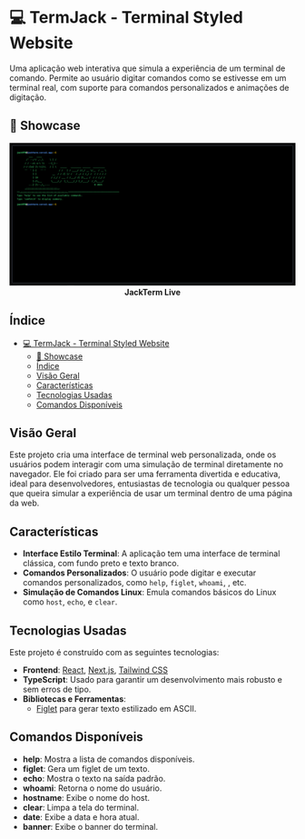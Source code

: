 # 💻 TermJack - Terminal Styled Website

Uma aplicação web interativa que simula a experiência de um terminal de comando. Permite ao usuário digitar comandos como se estivesse em um terminal real, com suporte para comandos personalizados e animações de digitação.

## 📸 Showcase

<p align="center">
<img src="./demo/terminal.png" width="600"><br>
<strong>JackTerm Live</strong>
</p>


## Índice

- [💻 TermJack - Terminal Styled Website](#-termjack---terminal-styled-website)
  - [📸 Showcase](#-showcase)
  - [Índice](#índice)
  - [Visão Geral](#visão-geral)
  - [Características](#características)
  - [Tecnologias Usadas](#tecnologias-usadas)
  - [Comandos Disponíveis](#comandos-disponíveis)


## Visão Geral

Este projeto cria uma interface de terminal web personalizada, onde os usuários podem interagir com uma simulação de terminal diretamente no navegador. Ele foi criado para ser uma ferramenta divertida e educativa, ideal para desenvolvedores, entusiastas de tecnologia ou qualquer pessoa que queira simular a experiência de usar um terminal dentro de uma página da web.


## Características

- **Interface Estilo Terminal**: A aplicação tem uma interface de terminal clássica, com fundo preto e texto branco.
- **Comandos Personalizados**: O usuário pode digitar e executar comandos personalizados, como `help`, `figlet`, `whoami`, , etc.
- **Simulação de Comandos Linux**: Emula comandos básicos do Linux como `host`, `echo`, e `clear`.


## Tecnologias Usadas

Este projeto é construído com as seguintes tecnologias:

- **Frontend**: [React](https://reactjs.org/), [Next.js](https://nextjs.org/), [Tailwind CSS](https://tailwindcss.com/)
- **TypeScript**: Usado para garantir um desenvolvimento mais robusto e sem erros de tipo.
- **Bibliotecas e Ferramentas**:
  - [Figlet](https://github.com/patorjk/figlet.js) para gerar texto estilizado em ASCII.

## Comandos Disponíveis

- **help**: Mostra a lista de comandos disponíveis.
- **figlet**: Gera um figlet de um texto.
- **echo**: Mostra o texto na saída padrão.
- **whoami**: Retorna o nome do usuário.
- **hostname**: Exibe o nome do host.
- **clear**: Limpa a tela do terminal.
- **date**: Exibe a data e hora atual.
- **banner**: Exibe o banner do terminal.
